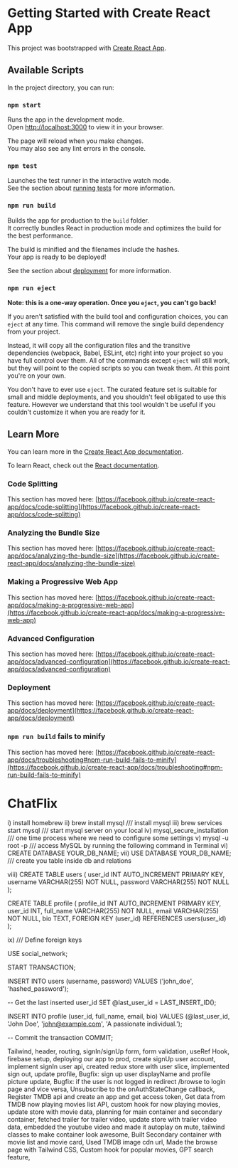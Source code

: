 # Getting Started with Create React App

This project was bootstrapped with [Create React App](https://github.com/facebook/create-react-app).

## Available Scripts

In the project directory, you can run:

### `npm start`

Runs the app in the development mode.\
Open [http://localhost:3000](http://localhost:3000) to view it in your browser.

The page will reload when you make changes.\
You may also see any lint errors in the console.

### `npm test`

Launches the test runner in the interactive watch mode.\
See the section about [running tests](https://facebook.github.io/create-react-app/docs/running-tests) for more information.

### `npm run build`

Builds the app for production to the `build` folder.\
It correctly bundles React in production mode and optimizes the build for the best performance.

The build is minified and the filenames include the hashes.\
Your app is ready to be deployed!

See the section about [deployment](https://facebook.github.io/create-react-app/docs/deployment) for more information.

### `npm run eject`

**Note: this is a one-way operation. Once you `eject`, you can't go back!**

If you aren't satisfied with the build tool and configuration choices, you can `eject` at any time. This command will remove the single build dependency from your project.

Instead, it will copy all the configuration files and the transitive dependencies (webpack, Babel, ESLint, etc) right into your project so you have full control over them. All of the commands except `eject` will still work, but they will point to the copied scripts so you can tweak them. At this point you're on your own.

You don't have to ever use `eject`. The curated feature set is suitable for small and middle deployments, and you shouldn't feel obligated to use this feature. However we understand that this tool wouldn't be useful if you couldn't customize it when you are ready for it.

## Learn More

You can learn more in the [Create React App documentation](https://facebook.github.io/create-react-app/docs/getting-started).

To learn React, check out the [React documentation](https://reactjs.org/).

### Code Splitting

This section has moved here: [https://facebook.github.io/create-react-app/docs/code-splitting](https://facebook.github.io/create-react-app/docs/code-splitting)

### Analyzing the Bundle Size

This section has moved here: [https://facebook.github.io/create-react-app/docs/analyzing-the-bundle-size](https://facebook.github.io/create-react-app/docs/analyzing-the-bundle-size)

### Making a Progressive Web App

This section has moved here: [https://facebook.github.io/create-react-app/docs/making-a-progressive-web-app](https://facebook.github.io/create-react-app/docs/making-a-progressive-web-app)

### Advanced Configuration

This section has moved here: [https://facebook.github.io/create-react-app/docs/advanced-configuration](https://facebook.github.io/create-react-app/docs/advanced-configuration)

### Deployment

This section has moved here: [https://facebook.github.io/create-react-app/docs/deployment](https://facebook.github.io/create-react-app/docs/deployment)

### `npm run build` fails to minify

This section has moved here: [https://facebook.github.io/create-react-app/docs/troubleshooting#npm-run-build-fails-to-minify](https://facebook.github.io/create-react-app/docs/troubleshooting#npm-run-build-fails-to-minify)
# ChatFlix










i) install homebrew
ii) brew install mysql  /// install mysql
iii) brew services start mysql /// start mysql server on your local
iv) mysql_secure_installation /// one time process where we need to configure some settings
v) mysql -u root -p /// access MySQL by running the following command in Terminal
vi) CREATE DATABASE YOUR_DB_NAME;
vii) USE DATABASE YOUR_DB_NAME; /// create you table inside db and relations

viii)
CREATE TABLE users (
    user_id INT AUTO_INCREMENT PRIMARY KEY,
    username VARCHAR(255) NOT NULL,
    password VARCHAR(255) NOT NULL
);

CREATE TABLE profile (
    profile_id INT AUTO_INCREMENT PRIMARY KEY,
    user_id INT,
    full_name VARCHAR(255) NOT NULL,
    email VARCHAR(255) NOT NULL,
    bio TEXT,
    FOREIGN KEY (user_id) REFERENCES users(user_id)
);

ix) /// Define foreign keys

USE social_network;

START TRANSACTION;

INSERT INTO users (username, password) VALUES ('john_doe', 'hashed_password');

-- Get the last inserted user_id
SET @last_user_id = LAST_INSERT_ID();

INSERT INTO profile (user_id, full_name, email, bio) VALUES (@last_user_id, 'John Doe', 'john@example.com', 'A passionate individual.');

-- Commit the transaction
COMMIT;



Tailwind,
header,
routing,
signIn/signUp form,
form validation,
useRef Hook,
firebase setup,
deploying our app to prod,
create signUp user account,
implement signIn user api,
created redux store with user slice,
implemented sign out,
update profile,
Bugfix: sign up user displayName and profile picture update,
Bugfix: if the user is not logged in redirect /browse to login page and vice versa,
Unsubscribe to the onAuthStateChange callback,
Register TMDB api and create an app and get access token,
Get data from TMDB now playing movies list API,
custom hook for now playing movies,
update store with movie data,
planning for main container and secondary container,
fetched trailer for trailer video,
update store with trailer video data,
embedded the youtube video and made it autoplay on mute,
tailwind classes to make container look awesome,
Built Secondary container with movie list and movie card,
Used TMDB image cdn url,
Made the browse page with Tailwind CSS,
Custom hook for popular movies,
GPT search feature,


